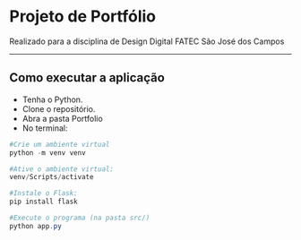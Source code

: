 # Projeto de Portfólio
Realizado para a disciplina de Design Digital FATEC São José dos Campos  

<hr>

## Como executar a aplicação
* Tenha o Python. <br>
* Clone o repositório. <br>
* Abra a pasta Portfolio <br>
* No terminal:
```powershell
#Crie um ambiente virtual
python -m venv venv

#Ative o ambiente virtual:
venv/Scripts/activate

#Instale o Flask:
pip install flask

#Execute o programa (na pasta src/)
python app.py
``` 
